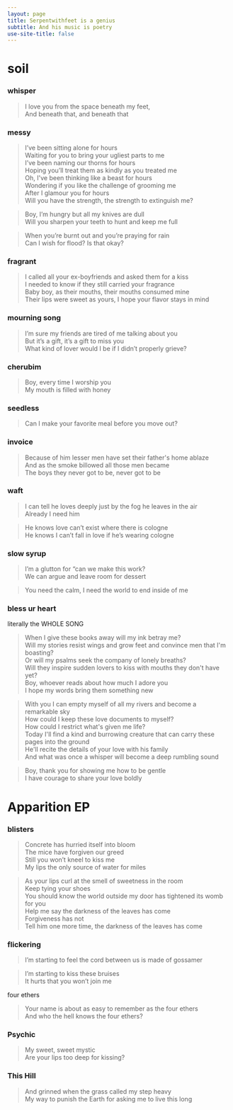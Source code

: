 ```yaml
---
layout: page
title: Serpentwithfeet is a genius
subtitle: And his music is poetry
use-site-title: false
---
```


# soil
### whisper 

> I love you from the space beneath my feet,<br>
> And beneath that, and beneath that

### messy

> I’ve been sitting alone for hours<br>
> Waiting for you to bring your ugliest parts to me<br>
> I’ve been naming our thorns for hours<br>
> Hoping you’ll treat them as kindly as you treated me<br>
> Oh, I've been thinking like a beast for hours<br>
> Wondering if you like the challenge of grooming me<br>
> After I glamour you for hours<br>
> Will you have the strength, the strength to extinguish me?


> Boy, I’m hungry but all my knives are dull<br>
> Will you sharpen your teeth to hunt and keep me full


> When you’re burnt out and you’re praying for rain<br>
> Can I wish for flood? Is that okay?

### fragrant

> I called all your ex-boyfriends and asked them for a kiss<br>
> I needed to know if they still carried your fragrance<br>
> Baby boy, as their mouths, their mouths consumed mine<br>
> Their lips were sweet as yours, I hope your flavor stays in mind

### mourning song

> I’m sure my friends are tired of me talking about you<br>
> But it’s a gift, it’s a gift to miss you<br>
> What kind of lover would I be if I didn’t properly grieve?

### cherubim

> Boy, every time I worship you<br>
> My mouth is filled with honey

### seedless

> Can I make your favorite meal before you move out?

### invoice 

> Because of him lesser men have set their father's home ablaze<br>
> And as the smoke billowed all those men became<br>
> The boys they never got to be, never got to be

### waft

> I can tell he loves deeply just by the fog he leaves in the air<br>
> Already I need him


> He knows love can’t exist where there is cologne<br>
> He knows I can’t fall in love if he’s wearing cologne

### slow syrup

> I’m a glutton for “can we make this work?<br>
> We can argue and leave room for dessert


> You need the calm, I need the world to end inside of me<br>

### bless ur heart
literally the WHOLE SONG

> When I give these books away will my ink betray me?<br>
> Will my stories resist wings and grow feet and convince men that I'm boasting?<br>
> Or will my psalms seek the company of lonely breaths?<br>
> Will they inspire sudden lovers to kiss with mouths they don't have yet?<br>
> Boy, whoever reads about how much I adore you<br>
> I hope my words bring them something new


> With you I can empty myself of all my rivers and become a remarkable sky<br>
> How could I keep these love documents to myself?<br>
> How could I restrict what's given me life?<br>
> Today I'll find a kind and burrowing creature that can carry these pages into the ground<br>
> He'll recite the details of your love with his family<br>
> And what was once a whisper will become a deep rumbling sound


> Boy, thank you for showing me how to be gentle<br>
> I have courage to share your love boldly

# Apparition EP

### blisters

> Concrete has hurried itself into bloom<br>
> The mice have forgiven our greed<br>
> Still you won’t kneel to kiss me<br>
> My lips the only source of water for miles


> As your lips curl at the smell of sweetness in the room<br>
> Keep tying your shoes<br>
> You should know the world outside my door has tightened its womb for you<br>
> Help me say the darkness of the leaves has come<br>
> Forgiveness has not<br>
> Tell him one more time, the darkness of the leaves has come

### flickering

> I’m starting to feel the cord between us is made of gossamer<br>

> I’m starting to kiss these bruises<br>
> It hurts that you won’t join me

four ethers

> Your name is about as easy to remember as the four ethers<br>
> And who the hell knows the four ethers?

### Psychic

> My sweet, sweet mystic<br>
> Are your lips too deep for kissing?

### This Hill

> And grinned when the grass called my step heavy<br>
> My way to punish the Earth for asking me to live this long

